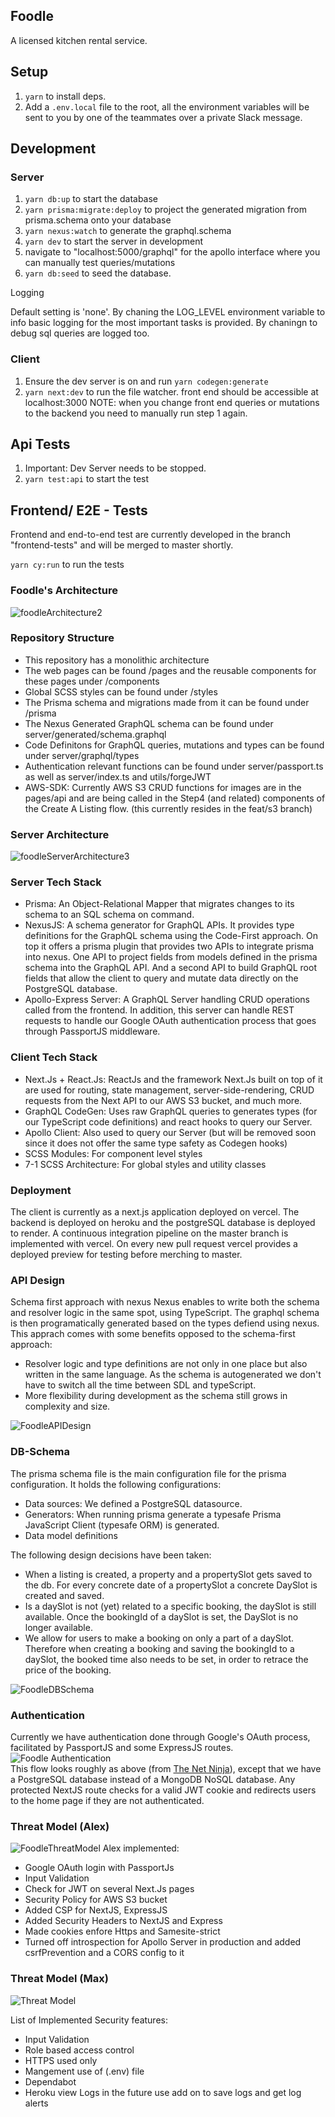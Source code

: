 ## Foodle 
A licensed kitchen rental service. 
## Setup

1. `yarn` to install deps.
2. Add a `.env.local` file to the root, all the environment variables will be sent to you by one of the teammates over a private Slack message. 

## Development

### Server

1. `yarn db:up` to start the database
2. `yarn prisma:migrate:deploy` to project the generated migration from prisma.schema onto your database
3. `yarn nexus:watch` to generate the graphql.schema
4. `yarn dev` to start the server in development
5. navigate to "localhost:5000/graphql" for the apollo interface where you can manually test queries/mutations
6. `yarn db:seed` to seed the database.

Logging

Default setting is 'none'. By chaning the LOG_LEVEL environment variable to info basic logging for the most important tasks is provided. By chaningn to debug sql queries are logged too.


### Client

1. Ensure the dev server is on and run `yarn codegen:generate`
2. `yarn next:dev` to run the file watcher. front end should be accessible at localhost:3000
   NOTE: when you change front end queries or mutations to the backend you need to manually run step 1 again.

## Api Tests

1. Important: Dev Server needs to be stopped.
2. `yarn test:api` to start the test

## Frontend/ E2E - Tests

Frontend and end-to-end test are currently developed in the branch "frontend-tests" and will be merged to master shortly.

`yarn cy:run` to run the tests

### Foodle's Architecture
![foodleArchitecture2](https://user-images.githubusercontent.com/50741293/166102503-4a02de06-00fa-47cc-bfe5-9df26d90c1cf.png)

### Repository Structure
- This repository has a monolithic architecture
- The web pages can be found /pages and the reusable components for these pages under /components
- Global SCSS styles can be found under /styles
- The Prisma schema and migrations made from it can be found under /prisma
- The Nexus Generated GraphQL schema can be found under server/generated/schema.graphql
- Code Definitons for GraphQL queries, mutations and types can be found under server/graphql/types
- Authentication relevant functions can be found under server/passport.ts as well as server/index.ts and utils/forgeJWT
- AWS-SDK: Currently AWS S3 CRUD functions for images are in the pages/api and are being called in the Step4 (and related) components of the Create A Listing flow. (this currently resides in the feat/s3 branch)

### Server Architecture
![foodleServerArchitecture3](https://user-images.githubusercontent.com/50741293/166102585-1762387a-5664-44c0-a464-1e37415e066e.png)



### Server Tech Stack 
-  Prisma: An Object-Relational Mapper that migrates changes to its schema to an SQL schema on command. 
-	NexusJS: A schema generator for GraphQL APIs. It provides type definitions for the GraphQL schema using the Code-First approach. On top it offers a prisma plugin that provides two APIs to integrate prisma into nexus. One API to project fields from models defined in the prisma schema into the GraphQL API. And a second API to build GraphQL root fields that allow the client to query and mutate data directly on the PostgreSQL database. 
-	Apollo-Express Server: A GraphQL Server handling CRUD operations called from the frontend. In addition, this server can handle REST requests to handle our Google OAuth authentication process that goes through PassportJS middleware. 

### Client Tech Stack
- Next.Js + React.Js: ReactJs and the framework Next.Js built on top of it are used for routing, state management, server-side-rendering, CRUD requests from the Next API to our AWS S3 bucket, and much more.
- GraphQL CodeGen: Uses raw GraphQL queries to generates types (for our TypeScript code definitions) and react hooks to query our Server.
- Apollo Client: Also used to query our Server (but will be removed soon since it does not offer the same type safety as Codegen hooks)
- SCSS Modules: For component level styles
- 7-1 SCSS Architecture: For global styles and utility classes

### Deployment
The client is currently as a next.js application deployed on vercel. The backend is deployed on heroku and the postgreSQL database is deployed to render.
A continuous integration pipeline on the master branch is implemented with vercel. On every new pull request vercel provides a deployed preview for testing before merching to master.

### API Design

Schema first approach with nexus
Nexus enables to write both the schema and resolver logic in the same spot, using TypeScript. The graphql schema is then programatically generated based on the types defiend using nexus. This apprach comes with some benefits opposed to the schema-first approach:
- Resolver logic and type definitions are not only in one place but also written in the same language. As the schema is autogenerated we don't have to switch all the time between SDL and typeScript.
- More flexibility during development as the schema still grows in complexity and size.

![FoodleAPIDesign](https://github.com/FoodleBerlin/foodle/blob/aec33ced192ddbffd9a11cde2dcae1b54b6add51/FoodleAPIDesign.png)

### DB-Schema

The prisma schema file is the main configuration file for the prisma configuration. It holds the following configurations:
- Data sources: We defined a PostgreSQL datasource.
- Generators: When running prisma generate a typesafe Prisma JavaScript Client (typesafe ORM) is generated.
- Data model definitions

The following design decisions have been taken:
- When a listing is created, a property and a propertySlot gets saved to the db. For every concrete date of a propertySlot a concrete DaySlot is created and saved.
- Is a daySlot is not (yet) related to a specific booking, the daySlot is still available. Once the bookingId of a daySlot is set, the DaySlot is no longer available.
- We allow for users to make a booking on only a part of a daySlot. Therefore when creating a booking and saving the bookingId to a daySlot, the booked time also needs to be set, in order to retrace the price of the booking.

![FoodleDBSchema](https://github.com/FoodleBerlin/foodle/blob/master/FoodleDBSchema.png)

### Authentication
Currently we have authentication done through Google's OAuth process, facilitated by PassportJS and some ExpressJS routes. 
![Foodle Authentication](https://user-images.githubusercontent.com/50741293/165271388-52ce8c88-a135-4561-9673-3e20ca5fd0fd.png)
<br>
This flow looks roughly as above (from [The Net Ninja](https://www.youtube.com/watch?v=nK6fkNShhGc&ab_channel=TheNetNinja)), except that we have a PostgreSQL database instead of a MongoDB NoSQL database. Any protected NextJS route checks for a valid JWT cookie and redirects users to the home page if they are not authenticated. 

### Threat Model (Alex) 
![FoodleThreatModel](https://user-images.githubusercontent.com/50741293/166244358-31aa031f-1634-44c8-97ac-9adbcbb97e54.jpg)
Alex implemented:
- Google OAuth login with PassportJs
- Input Validation
- Check for JWT on several Next.Js pages
- Security Policy for AWS S3 bucket
- Added CSP for NextJS, ExpressJS
- Added Security Headers to NextJS and Express
- Made cookies enfore Https and Samesite-strict
- Turned off introspection for Apollo Server in production and added csrfPrevention and a CORS config to it

### Threat Model (Max)

![Threat Model](https://user-images.githubusercontent.com/71644512/166215439-5a7a10cd-0d31-462e-806c-2fa3195f5787.jpg)

List of Implemented Security features:
- Input Validation 
- Role based access control
- HTTPS used only
- Mangement use of (.env) file
- Dependabot 
- Heroku view Logs in the future use add on to save logs and get log alerts 



